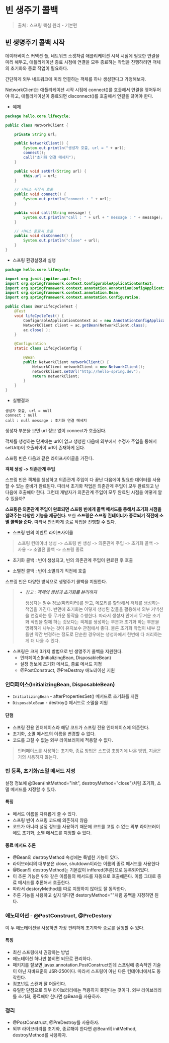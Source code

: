 # 빈 생주기 콜백

> 출처 : 스프링 핵심 원리 - 기본편



## 빈 생명주기 콜백 시작

데이터베이스 커넥션 풀, 네트워크 소켓처럼 애플리케이션 시작 시점에 필요한 연결을 미리 해두고, 애플리케이션 종료 시점에 연결을 모두 종료하는 작업을 진행하려면 객체의 초기화와 종료 작업이 필요하다.



간단하게 외부 네트워크에 미리 연결하는 객체를 하나 생성한다고 가정해보자.

NetworkClient는 애플리케이션 시작 시점에 connect()를 호출해서 연결을 맺어두어야 하고, 애플리케이션이 종료되면 disconnect()를 호출해서 연결을 끊어야 한다.

- 예제

```java
package hello.core.lifecycle;

public class NetworkClient {

    private String url;

    public NetworkClient() {
        System.out.println("생성자 호출, url = " + url);
        connect();
        call("초기화 연결 메세지");
    }

    public void setUrl(String url) {
        this.url = url;
    }

    // 서비스 시작시 호출
    public void connect() {
        System.out.println("connect : " + url);
    }

    public void call(String message) {
        System.out.println("call : " + url + " message : " + message);
    }

    // 서비스 종료시 호출
    public void disConnect() {
        System.out.println("close" + url);
    }
}
```

- 스프링 환경설정과 실행

```java
package hello.core.lifecycle;

import org.junit.jupiter.api.Test;
import org.springframework.context.ConfigurableApplicationContext;
import org.springframework.context.annotation.AnnotationConfigApplicationContext;
import org.springframework.context.annotation.Bean;
import org.springframework.context.annotation.Configuration;

public class BeanLifeCycleTest {
    @Test
    void lifeCycleTest() {
        ConfigurableApplicationContext ac = new AnnotationConfigApplicationContext(LifeCycleConfig.class);
        NetworkClient client = ac.getBean(NetworkClient.class);
        ac.close( );
    }

    @Configuration
    static class LifeCycleConfig {

        @Bean
        public NetworkClient networkClient() {
            NetworkClient networkClient = new NetworkClient();
            networkClient.setUrl("http://hello-spring.dev");
            return networkClient;
        }
    }
}
```

- 실횅결과

```
생성자 호출, url = null
connect : null
call : null message : 초기화 연결 메세지
```

생성자 부분을 보면 url 정보 없이 connect가 호출된다.

객체를 생성하는 단계에는 url이 없고 생성한 다음에 외부에서 수정자 주입을 통해서 setUrl()이 호출되어야 url이 존재하게 된다.

스프링 빈은 다음과 같은 라이프사이클을 가진다.

**객체 생성 -> 의존관계 주입**

스프링 빈은 객체를 생성하고 의존관계 주입이 다 끝난 다음에야 필요한 데이터를 사용할 수 있는 준비가 완료된다. 따라서 초기화 작업은 의존관계 주입이 모두 완료되고 난 다음에 호출해야 한다. 그런데 개발자가 의존관계 주입이 모두 완료된 시점을 어떻게 알 수 있을까?

**스프링은 의존관계 주입이 완료되면 스프링 빈에게 콜백 메서드를 통해서 초기화 시점을 알려주는 다양한 기능을 제공한다.** 또한 **스프링은 스프링 컨테이너가 종료되기 직전에 소멸 콜백을 준다.** 따라서 안전하게 종료 작업을 진행할 수 있다.



- 스프링 빈의 이벤트 라이프사이클

> 스프링 컨테이너 생성 -> 스프링 빈 생성 -> 의존관계 주입 -> 초기화 콜백 -> 사용 -> 소멸전 콜백 -> 스프링 종료

- 초기화 콜백 : 빈이 생성되고, 빈의 의존관계 주입이 완료된 후 호출

- 소멸전 콜백 : 빈이 소멸되기 직전에 호출

스프링 빈은 다양한 방식으로 생명주기 콜백을 지원한다.

> - *참고 : **객체의 생성과 초기화를 분리하자***
>
>   생성자는 필수 정보(파라미터)를 받고, 메모리를 할당해서 객체를 생성하는 책임을 가진다. 반면에 초기화는 이렇게 생성된 값들을 활용해서 외부 커넥션을 연결하는 등 무거운 동작을 수행한다. 따라서 생성자 안에서 무거운 초기화 작업을 함께 하는 것보다는 객체를 생성하는 부분과 초기화 하는 부분을 명확하게 나누는 것이 유지보수 관점에서 좋다. 물론 초기화 작업이 내부 값들만 약간 변경하는 정도로 단순한 경우에는 생성자에서 한번에 다 처리하는게 더 나을 수 있다.

- 스프링은 크게 3가지 방법으로 빈 생명주기 콜백을 지원한다.
  - 인터페이스(InitializingBean, DisposableBean)
  - 설정 정보에 초기화 메서드, 종료 메서드 지정
  - @PostConstruct, @PreDestroy 애노테이션 지원



### 인터페이스(InitializingBean, DisposableBean)

* `InitializingBean` - afterPropertiesSet() 메서드로 초기화를 지원
* `DisposableBean` - destroy() 메서드로 소멸을 지원

#### 단점

- 스프링 전용 인터페이스라 해당 코드가 스프링 전용 인터페이스에 의존한다.
- 초기화, 소멸 메서드의 이름을 변경할 수 없다.
- 코드를 고칠 수 없는 외부 라이브러이에 적용할 수 없다.



> 인터페이스를 사용하는 초기화, 종료 방법은 스프링 초창기에 나온 방법, 지금은 거의 사용하지 않는다.



### 빈 등록, 초기화/소멸 메서드 지정

설정 정보에 @Bean(initMethod="init", destroyMethod="close")처럼 초기화, 소멸 메서드를 지정할 수 있다.

#### 특징

- 메서드 이름을 자유롭게 줄 수 있다.
- 스프링 빈이 스프링 코드에 의존하지 않음
- 코드가 아니라 설정 정보를 사용하기 때문에 코드를 고칠 수 없는 외부 라이브러이에도 초기화, 소멸 메서드를 지정할 수 있다.

#### 종료 메서드 추론

- @Bean의 destroyMethod 속성에는 특별한 기능이 있다.
- 라이브러리의 대부분은 close, shutdown이라는 이름의 종료 메서드를 사용한다
- @Bean의 destroyMethod는 기본값이 inffered(추론)으로 등록되어있다.
- 이 추론 기능은 위와 같은 이름들의 메서드를 자동으로 호출해준다. 이름 그대로 종료 메서드를 추론해서 호출한다.
- 따라서 destoryMethod를 따로 지정하지 않아도 잘 동작한다.
- 추론 기능을 사용하고 싶지 않다면 destoryMethod=""처럼 공백을 지정하면 된다.

### 애노테이션 - @PostConstruct, @PreDestory

이 두 애노테이션을 사용하면 가장 편리하게 초기화와 종료를 실행할 수 있다.

#### 특징

- 최신 스프링에서 권장하는 방법
- 애노테이션 하나만 붙히면 되므로 편리하다.
- 패키지를 잘보면 javax.annotation.PostConstruct인데 스프링에 종속적인 기술이 아닌 자바표준의 JSR-250이다. 따라서 스프링이 아닌 다른 컨테이너에서도 동작한다.
- 컴포넌트 스캔과 잘 어울린다.
- 유일한 단점으로 외부 라이브러리에는 적용하지 못한다는 것이다. 외부 라이브러리를 초기화, 종료해야 한다면 @Bean을 사용하자.





### 정리

- @PostConstruct, @PreDestroy를 사용하자.
- 외부 라이브러리를 초기화, 종료해야 한다면 @Bean의 initMethod, destroyMethod를 사용하자.

